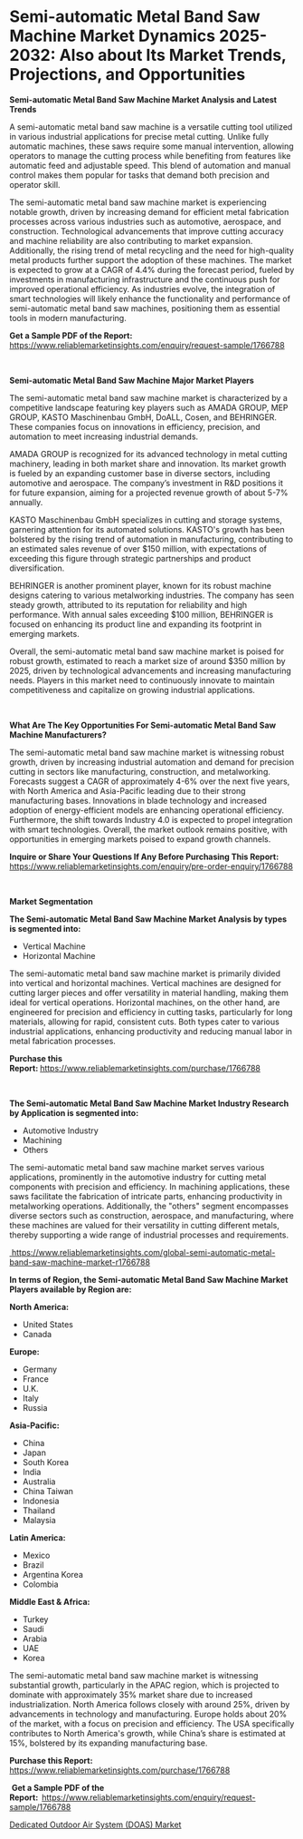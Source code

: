 <p><h1>Semi-automatic Metal Band Saw Machine Market Dynamics 2025-2032: Also about Its Market Trends, Projections, and Opportunities</h1></p><p><strong>Semi-automatic Metal Band Saw Machine Market Analysis and Latest Trends</strong></p>
<p><p>A semi-automatic metal band saw machine is a versatile cutting tool utilized in various industrial applications for precise metal cutting. Unlike fully automatic machines, these saws require some manual intervention, allowing operators to manage the cutting process while benefiting from features like automatic feed and adjustable speed. This blend of automation and manual control makes them popular for tasks that demand both precision and operator skill.</p><p>The semi-automatic metal band saw machine market is experiencing notable growth, driven by increasing demand for efficient metal fabrication processes across various industries such as automotive, aerospace, and construction. Technological advancements that improve cutting accuracy and machine reliability are also contributing to market expansion. Additionally, the rising trend of metal recycling and the need for high-quality metal products further support the adoption of these machines. The market is expected to grow at a CAGR of 4.4% during the forecast period, fueled by investments in manufacturing infrastructure and the continuous push for improved operational efficiency. As industries evolve, the integration of smart technologies will likely enhance the functionality and performance of semi-automatic metal band saw machines, positioning them as essential tools in modern manufacturing.</p></p>
<p><strong>Get a Sample PDF of the Report:&nbsp;</strong> <a href="https://www.reliablemarketinsights.com/enquiry/request-sample/1766788?utm_campaign=2181&utm_medium=2&utm_source=Github&utm_content=ia&utm_term=11042025&utm_id=semi-automatic-metal-band-saw-machine">https://www.reliablemarketinsights.com/enquiry/request-sample/1766788</a></p>
<p>&nbsp;</p>
<p><strong>Semi-automatic Metal Band Saw Machine Major Market Players</strong></p>
<p><p>The semi-automatic metal band saw machine market is characterized by a competitive landscape featuring key players such as AMADA GROUP, MEP GROUP, KASTO Maschinenbau GmbH, DoALL, Cosen, and BEHRINGER. These companies focus on innovations in efficiency, precision, and automation to meet increasing industrial demands.</p><p>AMADA GROUP is recognized for its advanced technology in metal cutting machinery, leading in both market share and innovation. Its market growth is fueled by an expanding customer base in diverse sectors, including automotive and aerospace. The company’s investment in R&D positions it for future expansion, aiming for a projected revenue growth of about 5-7% annually.</p><p>KASTO Maschinenbau GmbH specializes in cutting and storage systems, garnering attention for its automated solutions. KASTO's growth has been bolstered by the rising trend of automation in manufacturing, contributing to an estimated sales revenue of over $150 million, with expectations of exceeding this figure through strategic partnerships and product diversification.</p><p>BEHRINGER is another prominent player, known for its robust machine designs catering to various metalworking industries. The company has seen steady growth, attributed to its reputation for reliability and high performance. With annual sales exceeding $100 million, BEHRINGER is focused on enhancing its product line and expanding its footprint in emerging markets.</p><p>Overall, the semi-automatic metal band saw machine market is poised for robust growth, estimated to reach a market size of around $350 million by 2025, driven by technological advancements and increasing manufacturing needs. Players in this market need to continuously innovate to maintain competitiveness and capitalize on growing industrial applications.</p></p>
<p>&nbsp;</p>
<p><strong>What Are The Key Opportunities For Semi-automatic Metal Band Saw Machine Manufacturers?</strong></p>
<p><p>The semi-automatic metal band saw machine market is witnessing robust growth, driven by increasing industrial automation and demand for precision cutting in sectors like manufacturing, construction, and metalworking. Forecasts suggest a CAGR of approximately 4-6% over the next five years, with North America and Asia-Pacific leading due to their strong manufacturing bases. Innovations in blade technology and increased adoption of energy-efficient models are enhancing operational efficiency. Furthermore, the shift towards Industry 4.0 is expected to propel integration with smart technologies. Overall, the market outlook remains positive, with opportunities in emerging markets poised to expand growth channels.</p></p>
<p><strong>Inquire or Share Your Questions If Any Before Purchasing This Report:</strong> <a href="https://www.reliablemarketinsights.com/enquiry/pre-order-enquiry/1766788?utm_campaign=2181&utm_medium=2&utm_source=Github&utm_content=ia&utm_term=11042025&utm_id=semi-automatic-metal-band-saw-machine">https://www.reliablemarketinsights.com/enquiry/pre-order-enquiry/1766788</a></p>
<p>&nbsp;</p>
<p><strong>Market Segmentation</strong></p>
<p><strong>The Semi-automatic Metal Band Saw Machine Market Analysis by types is segmented into:</strong></p>
<p><ul><li>Vertical Machine</li><li>Horizontal Machine</li></ul></p>
<p><p>The semi-automatic metal band saw machine market is primarily divided into vertical and horizontal machines. Vertical machines are designed for cutting larger pieces and offer versatility in material handling, making them ideal for vertical operations. Horizontal machines, on the other hand, are engineered for precision and efficiency in cutting tasks, particularly for long materials, allowing for rapid, consistent cuts. Both types cater to various industrial applications, enhancing productivity and reducing manual labor in metal fabrication processes.</p></p>
<p><strong>Purchase this Report:&nbsp;</strong><a href="https://www.reliablemarketinsights.com/purchase/1766788?utm_campaign=2181&utm_medium=2&utm_source=Github&utm_content=ia&utm_term=11042025&utm_id=semi-automatic-metal-band-saw-machine">https://www.reliablemarketinsights.com/purchase/1766788</a></p>
<p>&nbsp;</p>
<p><strong>The Semi-automatic Metal Band Saw Machine Market Industry Research by Application is segmented into:</strong></p>
<p><ul><li>Automotive Industry</li><li>Machining</li><li>Others</li></ul></p>
<p><p>The semi-automatic metal band saw machine market serves various applications, prominently in the automotive industry for cutting metal components with precision and efficiency. In machining applications, these saws facilitate the fabrication of intricate parts, enhancing productivity in metalworking operations. Additionally, the "others" segment encompasses diverse sectors such as construction, aerospace, and manufacturing, where these machines are valued for their versatility in cutting different metals, thereby supporting a wide range of industrial processes and requirements.</p></p>
<p><a href="https://www.reliablemarketinsights.com/global-semi-automatic-metal-band-saw-machine-market-r1766788?utm_campaign=2181&utm_medium=2&utm_source=Github&utm_content=ia&utm_term=11042025&utm_id=semi-automatic-metal-band-saw-machine">&nbsp;https://www.reliablemarketinsights.com/global-semi-automatic-metal-band-saw-machine-market-r1766788</a></p>
<p><strong>In terms of Region, the Semi-automatic Metal Band Saw Machine Market Players available by Region are:</strong></p>
<p>
    <p> <strong> North America: </strong>
        <ul>
            <li>United States</li>
            <li>Canada</li>
        </ul>
        </p> 
    <p> <strong> Europe: </strong>
        <ul>
            <li>Germany</li>
            <li>France</li>
            <li>U.K.</li>
            <li>Italy</li>
            <li>Russia</li>
        </ul>
        </p> 
    <p> <strong> Asia-Pacific: </strong>
        <ul>
            <li>China</li>
            <li>Japan</li>
            <li>South Korea</li>
            <li>India</li>
            <li>Australia</li>
            <li>China Taiwan</li>
            <li>Indonesia</li>
            <li>Thailand</li>
            <li>Malaysia</li>
        </ul>
        </p> 
    <p> <strong> Latin America: </strong>
        <ul>
            <li>Mexico</li>
            <li>Brazil</li>
            <li>Argentina Korea</li>
            <li>Colombia</li>
        </ul>
        </p> 
    <p> <strong> Middle East & Africa: </strong>
        <ul>
            <li>Turkey</li>
            <li>Saudi</li>
            <li>Arabia</li>
            <li>UAE</li>
            <li>Korea</li>
        </ul>
    </p>
    </p>
<p><p>The semi-automatic metal band saw machine market is witnessing substantial growth, particularly in the APAC region, which is projected to dominate with approximately 35% market share due to increased industrialization. North America follows closely with around 25%, driven by advancements in technology and manufacturing. Europe holds about 20% of the market, with a focus on precision and efficiency. The USA specifically contributes to North America's growth, while China’s share is estimated at 15%, bolstered by its expanding manufacturing base.</p></p>
<p><strong>Purchase this Report: </strong><a href="https://www.reliablemarketinsights.com/purchase/1766788?utm_campaign=2181&utm_medium=2&utm_source=Github&utm_content=ia&utm_term=11042025&utm_id=semi-automatic-metal-band-saw-machine">https://www.reliablemarketinsights.com/purchase/1766788</a></p>
<p>&nbsp;<strong>Get a Sample PDF of the Report:&nbsp;&nbsp;</strong><a href="https://www.reliablemarketinsights.com/enquiry/request-sample/1766788?utm_campaign=2181&utm_medium=2&utm_source=Github&utm_content=ia&utm_term=11042025&utm_id=semi-automatic-metal-band-saw-machine">https://www.reliablemarketinsights.com/enquiry/request-sample/1766788</a></p>
<p><strong></strong></p>
<p><p><a href="https://github.com/nellygussisy/Market-Research-Report-List-1/blob/main/dedicated-outdoor-air-system-doas-market.md?utm_campaign=2181&utm_medium=2&utm_source=Github&utm_content=ia&utm_term=11042025&utm_id=semi-automatic-metal-band-saw-machine">Dedicated Outdoor Air System (DOAS) Market</a></p></p>